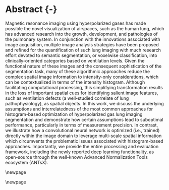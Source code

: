 
# Abstract {-}

Magnetic resonance imaging using hyperpolarized gases has made possible the
novel visualization of airspaces, such as the human lung, which has advanced
research into the growth, development, and pathologies of the pulmonary system.
In conjunction with the innovations associated with image acquisition, multiple
image analysis strategies have been proposed and refined for the quantification
of such lung imaging with much research effort devoted to semantic segmentation,
or voxelwise classification, into clinically-oriented categories based on
ventilation levels. Given the functional nature of these images and the
consequent sophistication of the segmentation task, many of these algorithmic
approaches reduce the complex spatial image information to intensity-only
considerations, which can be contextualized in terms of the intensity histogram.
Although facilitating computational processing, this simplifying transformation
results in the loss of important spatial cues for identifying salient image
features, such as ventilation defects (a well-studied correlate of lung
pathophysiology), as spatial objects.  In this work, we discuss the underlying
assumptions and interrelatedness of the most common approaches for
histogram-based optimization of hyperpolarized gas lung imaging segmentation and
demonstrate how certain assumptions lead to suboptimal performance, particularly
in terms of measurement precision. In contrast, we illustrate how a
convolutional neural network is optimized (i.e., trained) directly within the
image domain to leverage multi-scale spatial information which circumvents the
problematic issues associated with histogram-based approaches.  Importantly, we
provide the entire processing and evaluation framework, including the newly
reported deep learning functionality, as open-source through the well-known
Advanced Normalization Tools ecosystem (ANTsX).

\newpage

<!--
\textcolor{red}{Notes to self:}

* Calling CNN "el Bicho" until we can come up a different name.
* Jaime to edit Subsections 2.1?
* Possible co-authors:  Tally Altes, Kun Qing, John Mugler, Wilson Miller, James Gee, Mu He
* \sout{Need five more young healthy subjects.}
* Need to finalize experiments

    * Nonlinear experiments: Noise, MR intensity nonlinear mapping, Noise + Nonlinear mapping
    * one issue is "should we preprocess with N4?"  --- yes, it helps segmentation, and more than
      one group uses it.
-->

\newpage